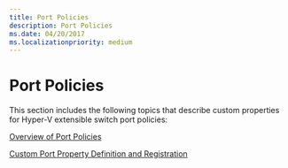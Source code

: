 ```yaml
---
title: Port Policies
description: Port Policies
ms.date: 04/20/2017
ms.localizationpriority: medium
---
```


# Port Policies


This section includes the following topics that describe custom properties for Hyper-V extensible switch port policies:

[Overview of Port Policies](overview-of-port-policies.md)

[Custom Port Property Definition and Registration](custom-port-property-definition-and-registration.md)

 

 





